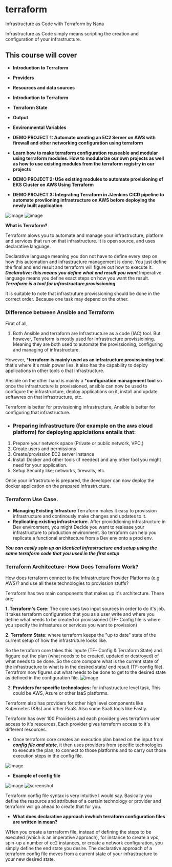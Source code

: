 # terraform
Infrastructure as Code with Terraform by Nana

Infrastructure as Code simply means scripting the creation and configuration of your infrastructure.

## This course will cover 

- **Introduction to Terraform**
- **Providers**
- **Resources and data sources**
- **Introduction to Terraform**
- **Terraform State**
- **Output**
- **Environmental Variables**

- **DEMO PROJECT 1: Automate creating an EC2 Server on AWS with firewall and other networking configuration using terraform**
- **Learn how to make terraform configuration reuseable and modular using terraform modules. How to modularize our own projects as well as how to use existing modules from the terraform registry in our projects**

- **DEMO PROJECT 2: USe existing modules to automate provisioning of EKS Cluster on AWS Using Terraform**

- **DEMO PROJECT 3: Integrating Terraform in JJenkins CICD pipeline to automate proviioning infrastructure on AWS before deploying the newly built application**

![image](./images/Snipaste_2025-01-04_15-22-27.jpg)
![image](./images/provisioning.jpg)


**What is Terraform?**

Terraform alows you to automate and manage your infrastructure, platform and services that run on that infrastructure. It is open source, and uses declarative language.

Declarative language meaning you don not have to define every step on how this automation and infrastructure management is done. You just define the final and end result and terraform will figure out how to execute it. ***Declarative: this means you define what end result you want*** Imperative language means you define exact steps on how you want the result.
***Terraform is a tool for infrastructure provissioning***

It is suitable to note that infrastruture provissioning should be done in the correct order. Because one task may depend on the other.

### Difference between Ansible and Terraform 
Firat of all,
1. Both Ansible and terraform are Infrastructure as a code (IAC) tool. But however, Terraform is mostly used for Infrastructure provissioining. Meaning they are both used to automate the provissioning, configuring and managing of infrastructure.

However, ***terraform is mainly used as an infratructure provissioning tool**. that's where it's main power lies. it also has the capability to deploy applications in other tools o that infrastructure.

Ansible on the other hand is mainly a ***configuration management tool** so once the infrastructure is provissioned, ansible can now be used to configure the infrastructure, deploy applications on it, install and update softawres on that infrastructure, etc.

Terraform is better for provissioning infrastructure, Ansible is better for configuring that infrastructure. 

- ### Preparing infrastructure (for example on the aws cloud platform) for deploying applciations entails that:
1. Prepare your network space (Private or public network, VPC,)
2. Create users and permissions
3. Create/provission EC2 server instance
4. Install Docker and other tools (if needed) and any other tool you might need for your application.
5. Setup Security like; networks, firewalls, etc.

Once your infrastruture is prepared, the developer can now deploy the docker application on the prepared infrastructure. 

### **Terraform Use Case.**
- **Managing Existing Infrasture**
Terraform makes it easy to provission infrastructure and continously make changes and updates to it.
- **Replicating existing infrastructure.**
After providdioning infrastructure in Dev environment, you might Decide you want to realease your infrastructure to production environment. So terraform can help you replicate a functional architecture from a Dev env onto a prod env. 

***You can easily spin up an identical infrastructure and setup using the same terraform code that you used in the first setup***

### **Terraform Architecture- How Does Terraform Work?**

How does terraform connect to the Infrastructure Provider Platforms (e.g AWS)?
and use all these technologies to provission stuffs?

Terraform has two main components that makes up it's architecture. These are;

**1.  Terraform's Core:**
The core uses two input sources in order to do it's job. It takes terraform configuration 
that you as a user write and where you define what needs to be created or provissioned (TF- Config file is where you specify the infrastures or services you want to provission)

**2. Terraform State:** where terraform keeps the "up to date" state of the current setup of how the infrastruture looks like.

So the terraform core takes this inpute (TF- Config & Terraform State) and figgure out the plan (what needs to be created, updated or destroyed) of what needs to be done. So the core compare what is the current state of the infrastructure to what is in the desired state/ end result (TF-config file). Terrafrom now figures out what needs to be done to get to the desired state as defined in the configuration file. 
![image](./images/core%20and%20state.jpg)

3. **Providers for specific technologies:** for infrastructure level task,
This could be AWS, Azure or other IaaS platforms.

Terraform also has providers for other high level components like Kubernetes (K8s) and other PaaS. Also some SaaS tools like Fastly.

Terraform has over 100 Providers and each provider gives terraform user access to it's resources. Each provider gives terraform access to it's different resources.

- Once terraform core creates an execution plan based on the input from ***config file and state***, it then uses providers from specific technologies to execute the plan; to connect to those platforms and to carry out those execution steps in the config file.

![image](./images/core.jpg)

- **Example of config file**

![image](./images/config%20file.jpg)
![screenshot](./images/kubernetes%20config%20file.jpg)

Terraform config file syntax is very intuitive I would say. Basically you define the resource and attributes of a certain technology or provider and terraform will go ahead to create that for you.

- **What does declarative approach inwhich terraform configuration files are written in mean?**

WHen you create a terrraform file, instead of defining the steps to be executed (which is an imperative approach), for instance to create a vpc, spin-up a number of ec2 instances, or create a network configuration, you simply define the end state you desire. The declarative approach of a terraform config file moves from a current state of your infrastructure to your new desired state. 